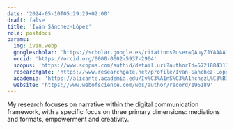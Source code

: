 ```yaml
---
date: '2024-05-10T05:29:29+02:00'
draft: false
title: 'Iván Sánchez-López'
role: postdocs
params:
  img: ivan.webp
  googlescholar: 'https://scholar.google.es/citations?user=QAuyZJYAAAAJ&hl=es'
  orcid: 'https://orcid.org/0000-0002-5937-2904'
  scopus: 'https://www.scopus.com/authid/detail.uri?authorId=57218843172'
  researchgate: 'https://www.researchgate.net/profile/Ivan-Sanchez-Lopez'
  academia: 'https://alicante.academia.edu/Iv%C3%A1nS%C3%A1nchezL%C3%B3pez'
  website: 'https://www.webofscience.com/wos/author/record/196189'
---
```


My research focuses on narrative within the digital communication framework, with a specific focus on three primary dimensions: mediations and formats, empowerment and creativity. 


